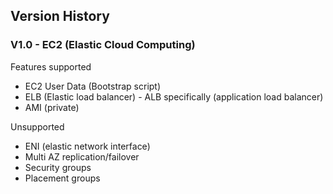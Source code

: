 ## Version History
### V1.0 - EC2 (Elastic Cloud Computing)
Features supported
* EC2 User Data (Bootstrap script)
* ELB (Elastic load balancer) - ALB specifically (application load balancer)
* AMI (private)

Unsupported
* ENI (elastic network interface)
* Multi AZ replication/failover
* Security groups 
* Placement groups